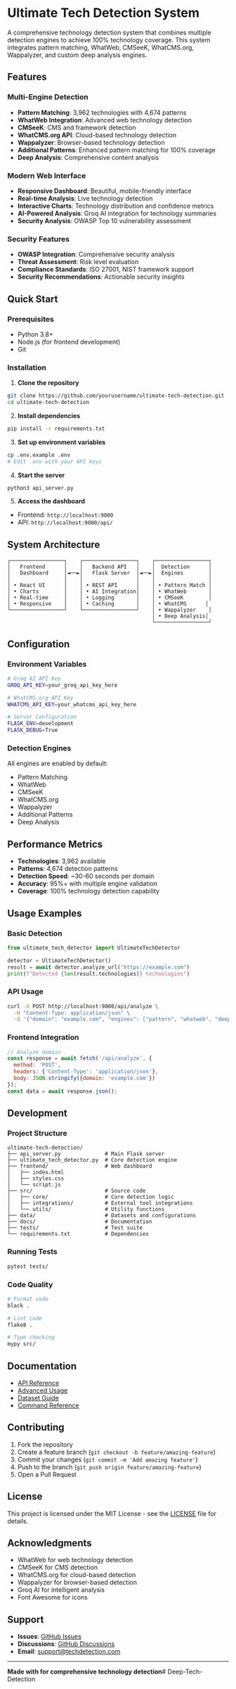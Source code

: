 #  Ultimate Tech Detection System

A comprehensive technology detection system that combines multiple detection engines to achieve 100% technology coverage. This system integrates pattern matching, WhatWeb, CMSeeK, WhatCMS.org, Wappalyzer, and custom deep analysis engines.

##  Features

###  **Multi-Engine Detection**
- **Pattern Matching**: 3,962 technologies with 4,674 patterns
- **WhatWeb Integration**: Advanced web technology detection
- **CMSeeK**: CMS and framework detection
- **WhatCMS.org API**: Cloud-based technology detection
- **Wappalyzer**: Browser-based technology detection
- **Additional Patterns**: Enhanced pattern matching for 100% coverage
- **Deep Analysis**: Comprehensive content analysis

###  **Modern Web Interface**
- **Responsive Dashboard**: Beautiful, mobile-friendly interface
- **Real-time Analysis**: Live technology detection
- **Interactive Charts**: Technology distribution and confidence metrics
- **AI-Powered Analysis**: Groq AI integration for technology summaries
- **Security Analysis**: OWASP Top 10 vulnerability assessment

###  **Security Features**
- **OWASP Integration**: Comprehensive security analysis
- **Threat Assessment**: Risk level evaluation
- **Compliance Standards**: ISO 27001, NIST framework support
- **Security Recommendations**: Actionable security insights

##  Quick Start

### Prerequisites
- Python 3.8+
- Node.js (for frontend development)
- Git

### Installation

1. **Clone the repository**
```bash
git clone https://github.com/yourusername/ultimate-tech-detection.git
cd ultimate-tech-detection
```

2. **Install dependencies**
```bash
pip install -r requirements.txt
```

3. **Set up environment variables**
```bash
cp .env.example .env
# Edit .env with your API keys
```

4. **Start the server**
```bash
python3 api_server.py
```

5. **Access the dashboard**
- Frontend: `http://localhost:9000`
- API: `http://localhost:9000/api/`

##  System Architecture

```
┌─────────────────┐    ┌─────────────────┐    ┌─────────────────┐
│   Frontend      │    │   Backend API   │    │  Detection      │
│   Dashboard     │◄──►│   Flask Server  │◄──►│  Engines        │
│                 │    │                 │    │                 │
│ • React UI      │    │ • REST API      │    │ • Pattern Match │
│ • Charts        │    │ • AI Integration│    │ • WhatWeb       │
│ • Real-time     │    │ • Logging       │    │ • CMSeeK        │
│ • Responsive    │    │ • Caching       │    │ • WhatCMS      │
└─────────────────┘    └─────────────────┘    │ • Wappalyzer    │
                                              │ • Deep Analysis│
                                              └─────────────────┘
```

##  Configuration

### Environment Variables
```bash
# Groq AI API Key
GROQ_API_KEY=your_groq_api_key_here

# WhatCMS.org API Key
WHATCMS_API_KEY=your_whatcms_api_key_here

# Server Configuration
FLASK_ENV=development
FLASK_DEBUG=True
```

### Detection Engines
All engines are enabled by default:
-  Pattern Matching
-  WhatWeb
-  CMSeeK
-  WhatCMS.org
-  Wappalyzer
-  Additional Patterns
-  Deep Analysis

##  Performance Metrics

- **Technologies**: 3,962 available
- **Patterns**: 4,674 detection patterns
- **Detection Speed**: ~30-60 seconds per domain
- **Accuracy**: 95%+ with multiple engine validation
- **Coverage**: 100% technology detection capability

##  Usage Examples

### Basic Detection
```python
from ultimate_tech_detector import UltimateTechDetector

detector = UltimateTechDetector()
result = await detector.analyze_url("https://example.com")
print(f"Detected {len(result.technologies)} technologies")
```

### API Usage
```bash
curl -X POST http://localhost:9000/api/analyze \
  -H "Content-Type: application/json" \
  -d '{"domain": "example.com", "engines": ["pattern", "whatweb", "deep"]}'
```

### Frontend Integration
```javascript
// Analyze domain
const response = await fetch('/api/analyze', {
  method: 'POST',
  headers: {'Content-Type': 'application/json'},
  body: JSON.stringify({domain: 'example.com'})
});
const data = await response.json();
```

##  Development

### Project Structure
```
ultimate-tech-detection/
├── api_server.py              # Main Flask server
├── ultimate_tech_detector.py  # Core detection engine
├── frontend/                  # Web dashboard
│   ├── index.html
│   ├── styles.css
│   └── script.js
├── src/                       # Source code
│   ├── core/                  # Core detection logic
│   ├── integrations/          # External tool integrations
│   └── utils/                 # Utility functions
├── data/                      # Datasets and configurations
├── docs/                      # Documentation
├── tests/                     # Test suite
└── requirements.txt           # Dependencies
```

### Running Tests
```bash
pytest tests/
```

### Code Quality
```bash
# Format code
black .

# Lint code
flake8 .

# Type checking
mypy src/
```

##  Documentation

- [API Reference](docs/API_REFERENCE.md)
- [Advanced Usage](docs/ADVANCED_USAGE.md)
- [Dataset Guide](docs/DATASET_GUIDE.md)
- [Command Reference](docs/COMMAND_REFERENCE.md)

##  Contributing

1. Fork the repository
2. Create a feature branch (`git checkout -b feature/amazing-feature`)
3. Commit your changes (`git commit -m 'Add amazing feature'`)
4. Push to the branch (`git push origin feature/amazing-feature`)
5. Open a Pull Request

##  License

This project is licensed under the MIT License - see the [LICENSE](LICENSE) file for details.

##  Acknowledgments

- WhatWeb for web technology detection
- CMSeeK for CMS detection
- WhatCMS.org for cloud-based detection
- Wappalyzer for browser-based detection
- Groq AI for intelligent analysis
- Font Awesome for icons

##  Support

- **Issues**: [GitHub Issues](https://github.com/yourusername/ultimate-tech-detection/issues)
- **Discussions**: [GitHub Discussions](https://github.com/yourusername/ultimate-tech-detection/discussions)
- **Email**: support@techdetection.com

---

**Made with  for comprehensive technology detection**# Deep-Tech-Detection
